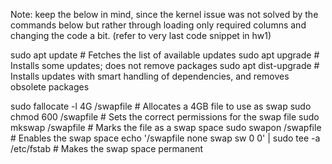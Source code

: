 Note: keep the below in mind, since the kernel issue was not solved by the commands below but rather through loading only required columns and changing the code a bit. (refer to very last code snippet in hw1)

sudo apt update    # Fetches the list of available updates
sudo apt upgrade   # Installs some updates; does not remove packages
sudo apt dist-upgrade  # Installs updates with smart handling of dependencies, and removes obsolete packages


sudo fallocate -l 4G /swapfile  # Allocates a 4GB file to use as swap
sudo chmod 600 /swapfile       # Sets the correct permissions for the swap file
sudo mkswap /swapfile          # Marks the file as a swap space
sudo swapon /swapfile          # Enables the swap space
echo '/swapfile none swap sw 0 0' | sudo tee -a /etc/fstab  # Makes the swap space permanent